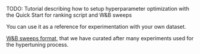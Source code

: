 TODO: Tutorial describing how to setup hyperparameter optimization with the Quick Start for ranking script and W&B sweeps

You can use it as a reference for experimentation with your own dataset.

[W&B sweeps format](https://docs.wandb.ai/guides/sweeps/define-sweep-configuration), that we have curated after many experiments used for the hypertuning process. 